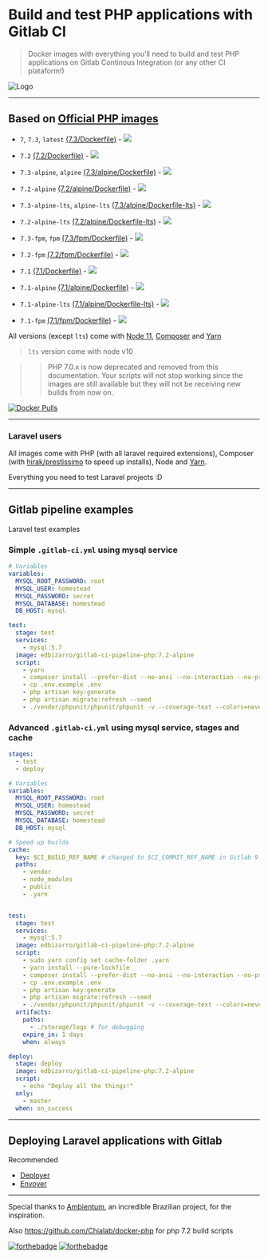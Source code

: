 # Build and test PHP applications with Gitlab CI

> Docker images with everything you'll need to build and test PHP applications on Gitlab Continous Integration (or any other CI plataform!)

![Logo](https://raw.githubusercontent.com/edbizarro/gitlab-ci-pipeline-php/master/gitlab-ci-pipeline-php.png)

---

## Based on [Official PHP images](https://hub.docker.com/_/php/)


- ```7```, ```7.3```, ```latest``` [(7.3/Dockerfile)](https://github.com/edbizarro/gitlab-ci-pipeline-php/blob/master/php/7.3/Dockerfile) - [![](https://images.microbadger.com/badges/image/edbizarro/gitlab-ci-pipeline-php:7.3.svg)](https://microbadger.com/images/edbizarro/gitlab-ci-pipeline-php:7.3 "Get your own image badge on microbadger.com")

- ```7.2``` [(7.2/Dockerfile)](https://github.com/edbizarro/gitlab-ci-pipeline-php/blob/master/php/7.2/Dockerfile) - [![](https://images.microbadger.com/badges/image/edbizarro/gitlab-ci-pipeline-php:7.2.svg)](https://microbadger.com/images/edbizarro/gitlab-ci-pipeline-php:7.2 "Get your own image badge on microbadger.com")
- ```7.3-alpine```, ```alpine``` [(7.3/alpine/Dockerfile)](https://github.com/edbizarro/gitlab-ci-pipeline-php/blob/master/php/7.3/alpine/Dockerfile) - [![](https://images.microbadger.com/badges/image/edbizarro/gitlab-ci-pipeline-php:7.3-alpine.svg)](https://microbadger.com/images/edbizarro/gitlab-ci-pipeline-php:7.3-alpine "Get your own image badge on microbadger.com")
- ```7.2-alpine``` [(7.2/alpine/Dockerfile)](https://github.com/edbizarro/gitlab-ci-pipeline-php/blob/master/php/7.2/alpine/Dockerfile) - [![](https://images.microbadger.com/badges/image/edbizarro/gitlab-ci-pipeline-php:7.2-alpine.svg)](https://microbadger.com/images/edbizarro/gitlab-ci-pipeline-php:7.2-alpine "Get your own image badge on microbadger.com")
- ```7.3-alpine-lts```, ```alpine-lts``` [(7.3/alpine/Dockerfile-lts)](https://github.com/edbizarro/gitlab-ci-pipeline-php/blob/master/php/7.3/alpine/Dockerfile-lts) - [![](https://images.microbadger.com/badges/image/edbizarro/gitlab-ci-pipeline-php:7.3-alpine-lts.svg)](https://microbadger.com/images/edbizarro/gitlab-ci-pipeline-php:7.3-alpine-lts "Get your own image badge on microbadger.com")
- ```7.2-alpine-lts``` [(7.2/alpine/Dockerfile-lts)](https://github.com/edbizarro/gitlab-ci-pipeline-php/blob/master/php/7.2/alpine/Dockerfile-lts) - [![](https://images.microbadger.com/badges/image/edbizarro/gitlab-ci-pipeline-php:7.2-alpine-lts.svg)](https://microbadger.com/images/edbizarro/gitlab-ci-pipeline-php:7.2-alpine-lts "Get your own image badge on microbadger.com")
- ```7.3-fpm```, ```fpm``` [(7.3/fpm/Dockerfile)](https://github.com/edbizarro/gitlab-ci-pipeline-php/blob/master/php/7.3/fpm/Dockerfile) - [![](https://images.microbadger.com/badges/image/edbizarro/gitlab-ci-pipeline-php:7.3-fpm.svg)](https://microbadger.com/images/edbizarro/gitlab-ci-pipeline-php:7.3-fpm "Get your own image badge on microbadger.com")
- ```7.2-fpm``` [(7.2/fpm/Dockerfile)](https://github.com/edbizarro/gitlab-ci-pipeline-php/blob/master/php/7.2/fpm/Dockerfile) - [![](https://images.microbadger.com/badges/image/edbizarro/gitlab-ci-pipeline-php:7.2-fpm.svg)](https://microbadger.com/images/edbizarro/gitlab-ci-pipeline-php:7.2-fpm "Get your own image badge on microbadger.com")
- ```7.1``` [(7.1/Dockerfile)](https://github.com/edbizarro/gitlab-ci-pipeline-php/blob/master/php/7.1/Dockerfile) - [![](https://images.microbadger.com/badges/image/edbizarro/gitlab-ci-pipeline-php.svg)](https://microbadger.com/images/edbizarro/gitlab-ci-pipeline-php "Get your own image badge on microbadger.com")
- ```7.1-alpine``` [(7.1/alpine/Dockerfile)](https://github.com/edbizarro/gitlab-ci-pipeline-php/blob/master/php/7.1/alpine/Dockerfile) - [![](https://images.microbadger.com/badges/image/edbizarro/gitlab-ci-pipeline-php:7.1-alpine.svg)](https://microbadger.com/images/edbizarro/gitlab-ci-pipeline-php:7.1-alpine "Get your own image badge on microbadger.com")
- ```7.1-alpine-lts``` [(7.1/alpine/Dockerfile-lts)](https://github.com/edbizarro/gitlab-ci-pipeline-php/blob/master/php/7.1/alpine/Dockerfile-lts) - [![](https://images.microbadger.com/badges/image/edbizarro/gitlab-ci-pipeline-php:7.1-alpine-lts.svg)](https://microbadger.com/images/edbizarro/gitlab-ci-pipeline-php:7.1-alpine-lts "Get your own image badge on microbadger.com")
- ```7.1-fpm``` [(7.1/fpm/Dockerfile)](https://github.com/edbizarro/gitlab-ci-pipeline-php/blob/master/php/7.1/fpm/Dockerfile) - [![](https://images.microbadger.com/badges/image/edbizarro/gitlab-ci-pipeline-php:7.1-fpm.svg)](https://microbadger.com/images/edbizarro/gitlab-ci-pipeline-php:7.1-fpm "Get your own image badge on microbadger.com")

All versions (except `lts`) come with [Node 11](https://nodejs.org/en/), [Composer](https://getcomposer.org/) and [Yarn](https://yarnpkg.com)

> `lts` version come with node v10

>> PHP 7.0.x is now deprecated and removed from this documentation. Your scripts will not stop working since the images are still available but they will not be receiving new builds from now on.

[![Docker Pulls](https://img.shields.io/docker/pulls/edbizarro/gitlab-ci-pipeline-php.svg?style=for-the-badge)](https://hub.docker.com/r/edbizarro/gitlab-ci-pipeline-php/)


---

### Laravel users

All images come with PHP (with all laravel required extensions), Composer (with [hirak/prestissimo](https://github.com/hirak/prestissimo) to speed up installs), Node and [Yarn](https://yarnpkg.com).

Everything you need to test Laravel projects :D

---

## Gitlab pipeline examples

Laravel test examples

### Simple ```.gitlab-ci.yml``` using mysql service

```yaml
# Variables
variables:
  MYSQL_ROOT_PASSWORD: root
  MYSQL_USER: homestead
  MYSQL_PASSWORD: secret
  MYSQL_DATABASE: homestead
  DB_HOST: mysql

test:
  stage: test
  services:
    - mysql:5.7
  image: edbizarro/gitlab-ci-pipeline-php:7.2-alpine
  script:
    - yarn
    - composer install --prefer-dist --no-ansi --no-interaction --no-progress
    - cp .env.example .env
    - php artisan key:generate
    - php artisan migrate:refresh --seed
    - ./vendor/phpunit/phpunit/phpunit -v --coverage-text --colors=never --stderr
```

### Advanced ```.gitlab-ci.yml``` using mysql service, stages and cache

```yaml
stages:
  - test
  - deploy

# Variables
variables:
  MYSQL_ROOT_PASSWORD: root
  MYSQL_USER: homestead
  MYSQL_PASSWORD: secret
  MYSQL_DATABASE: homestead
  DB_HOST: mysql

# Speed up builds
cache:
  key: $CI_BUILD_REF_NAME # changed to $CI_COMMIT_REF_NAME in Gitlab 9.x
  paths:
    - vendor
    - node_modules
    - public
    - .yarn


test:
  stage: test
  services:
    - mysql:5.7
  image: edbizarro/gitlab-ci-pipeline-php:7.2-alpine
  script:
    - sudo yarn config set cache-folder .yarn
    - yarn install --pure-lockfile
    - composer install --prefer-dist --no-ansi --no-interaction --no-progress
    - cp .env.example .env
    - php artisan key:generate
    - php artisan migrate:refresh --seed
    - ./vendor/phpunit/phpunit/phpunit -v --coverage-text --colors=never --stderr
  artifacts:
    paths:
      - ./storage/logs # for debugging
    expire_in: 1 days
    when: always

deploy:
  stage: deploy
  image: edbizarro/gitlab-ci-pipeline-php:7.2-alpine
  script:
    - echo "Deploy all the things!"
  only:
    - master
  when: on_success
```
---

## Deploying Laravel applications with Gitlab

Recommended

- [Deployer](https://deployer.org/blog/how-to-deploy-laravel)
- [Envoyer](https://envoyer.io)

---

Special thanks to [Ambientum](https://github.com/codecasts/ambientum), an incredible Brazilian project, for the inspiration.

Also https://github.com/Chialab/docker-php for php 7.2 build scripts

[![forthebadge](http://forthebadge.com/images/badges/built-by-developers.svg)](http://forthebadge.com)
[![forthebadge](http://forthebadge.com/images/badges/powered-by-netflix.svg)](http://forthebadge.com)
